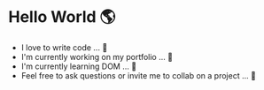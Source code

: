 # Hello World 🌎
* I love to write code ... 🥰 
* I'm currently working on my portfolio ... 💼 
* I'm currently learning DOM ... 📖 
* Feel free to ask questions or invite me to collab on a project ... 🤝
